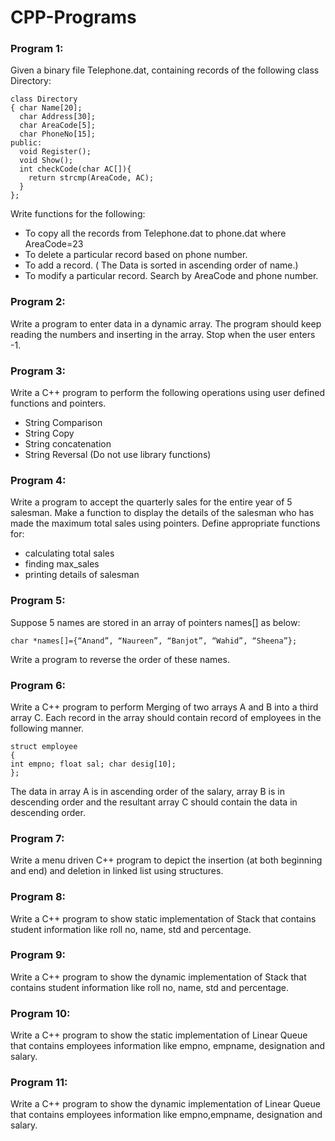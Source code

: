# CPP-Programs

### Program 1:

Given a binary file Telephone.dat, containing records of the following class Directory:

```
class Directory
{ char Name[20];	  
  char Address[30];
  char AreaCode[5]; 
  char PhoneNo[15];
public:
  void Register();
  void Show();	
  int checkCode(char AC[]){
    return strcmp(AreaCode, AC);	
  }
};
```
Write functions for the following:

* To copy all the records from Telephone.dat to phone.dat where AreaCode=23
* To delete a particular record based on phone number.
* To add a record. ( The Data is sorted in ascending order of name.)
* To modify a particular record. Search by AreaCode and phone number.

### Program 2:
 Write a program to enter data in a dynamic array. The program should keep reading the numbers and inserting in the array. Stop when the user enters -1.

### Program 3:
Write a C++ program to perform the following operations using user defined functions and pointers.
* String Comparison
* String Copy
* String concatenation 
* String Reversal (Do not use library functions)

### Program 4:
Write a program to accept the quarterly sales for the entire year of 5 salesman. Make a function to display the details of the salesman who has made the maximum total sales using pointers. Define appropriate functions for:
* calculating total sales 
* finding max_sales 
* printing details of salesman

### Program 5:
Suppose 5 names are stored in an array of pointers names[] as below:
```
char *names[]={“Anand”, “Naureen”, “Banjot”, “Wahid”, “Sheena”};
```
Write a program to reverse the order of these names.

### Program 6:
Write a C++ program to perform Merging of two arrays A and B into a third array C. Each
record in the array should contain record of employees in the following manner.
```
struct employee
{ 
int empno; float sal; char desig[10]; 
}; 
```

The data in array A is in ascending order of the salary, array B is in descending order and the
resultant array C should contain the data in descending order.

### Program 7:
Write a menu driven C++ program to depict the insertion (at both beginning and end) and
deletion in linked list using structures.

### Program 8:
Write a C++ program to show static implementation of Stack that contains student information
like roll no, name, std and percentage.

### Program 9:
Write a C++ program to show the dynamic implementation of Stack that contains student
information like roll no, name, std and percentage.

### Program 10:
Write a C++ program to show the static implementation of Linear Queue that contains
employees information like empno, empname, designation and salary.

### Program 11:
Write a C++ program to show the dynamic implementation of Linear Queue that contains
employees information like empno,empname, designation and salary.
